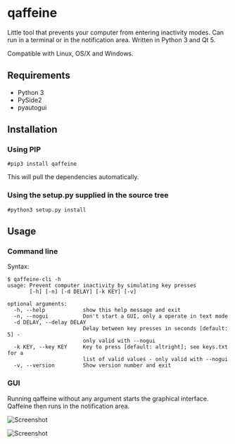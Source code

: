 # qaffeine

Little tool that prevents your computer from entering inactivity modes. Can run in a terminal or in the notification area. Written in Python 3 and Qt 5.

Compatible with Linux, OS/X and Windows.

## Requirements

- Python 3
- PySide2
- pyautogui

## Installation
### Using PIP

```
#pip3 install qaffeine
```

This will pull the dependencies automatically.

### Using the setup.py supplied in the source tree
```
#python3 setup.py install
```

## Usage
### Command line

Syntax:
```
$ qaffeine-cli -h
usage: Prevent computer inactivity by simulating key presses
       [-h] [-n] [-d DELAY] [-k KEY] [-v]

optional arguments:
  -h, --help            show this help message and exit
  -n, --nogui           Don't start a GUI, only a operate in text mode
  -d DELAY, --delay DELAY
                        Delay between key presses in seconds [default: 5] -
                        only valid with --nogui
  -k KEY, --key KEY     Key to press [default: altright]; see keys.txt for a
                        list of valid values - only valid with --nogui
  -v, --version         Show version number and exit
```

### GUI

Running qaffeine without any argument starts the graphical interface. Qaffeine then runs in the notification area.

![Screenshot](http://www.lorteau.fr/images/qaffeine_tray.png)

![Screenshot](http://www.lorteau.fr/images/qaffeine_settings.png)
